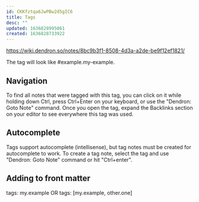 ```yaml
---
id: CKKfztqa6JwPBw2d5gIC6
title: Tags
desc: ""
updated: 1636828995061
created: 1636828733922
---
```


https://wiki.dendron.so/notes/8bc9b3f1-8508-4d3a-a2de-be9f12ef1821/

The tag will look like #example.my-example.

## Navigation

To find all notes that were tagged with this tag, you can click on it while holding down Ctrl, press Ctrl+Enter on your keyboard, or use the "Dendron: Goto Note" command. Once you open the tag, expand the Backlinks section on your editor to see everywhere this tag was used.

## Autocomplete

Tags support autocomplete (intellisense), but tag notes must be created for autocomplete to work. To create a tag note, select the tag and use "Dendron: Goto Note" command or hit "Ctrl+enter".

## Adding to front matter

tags: my.example
OR
tags: [my.example, other.one]
